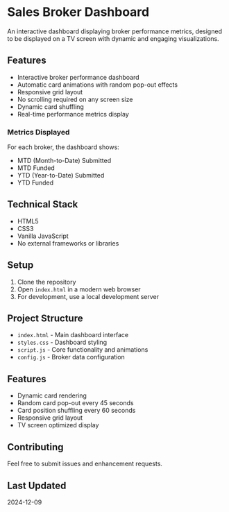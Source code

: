 # Sales Broker Dashboard

An interactive dashboard displaying broker performance metrics, designed to be displayed on a TV screen with dynamic and engaging visualizations.

## Features

- Interactive broker performance dashboard
- Automatic card animations with random pop-out effects
- Responsive grid layout
- No scrolling required on any screen size
- Dynamic card shuffling
- Real-time performance metrics display

### Metrics Displayed

For each broker, the dashboard shows:
- MTD (Month-to-Date) Submitted
- MTD Funded
- YTD (Year-to-Date) Submitted
- YTD Funded

## Technical Stack

- HTML5
- CSS3
- Vanilla JavaScript
- No external frameworks or libraries

## Setup

1. Clone the repository
2. Open `index.html` in a modern web browser
3. For development, use a local development server

## Project Structure

- `index.html` - Main dashboard interface
- `styles.css` - Dashboard styling
- `script.js` - Core functionality and animations
- `config.js` - Broker data configuration

## Features

- Dynamic card rendering
- Random card pop-out every 45 seconds
- Card position shuffling every 60 seconds
- Responsive grid layout
- TV screen optimized display

## Contributing

Feel free to submit issues and enhancement requests.

## Last Updated

2024-12-09
